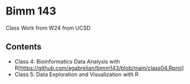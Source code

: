 # Bimm 143
Class Work from W24 from UCSD

## Contents
- Class 4: Bioinformatics Data Analysis with R[https://github.com/agabrelian/bimm143/blob/main/class04.Rproj]
- Class 5: Data Exploration and Visualization with R

